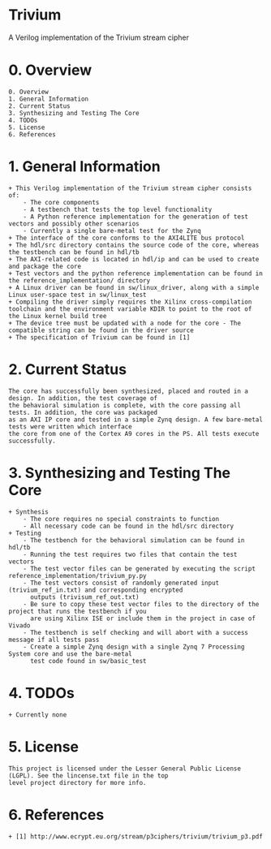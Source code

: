 # Trivium
A Verilog implementation of the Trivium stream cipher

# 0. Overview
    0. Overview
    1. General Information
    2. Current Status
    3. Synthesizing and Testing The Core
    4. TODOs
    5. License
    6. References
	

# 1. General Information
    + This Verilog implementation of the Trivium stream cipher consists of:
        - The core components
        - A testbench that tests the top level functionality
        - A Python reference implementation for the generation of test vectors and possibly other scenarios
        - Currently a single bare-metal test for the Zynq
    + The interface of the core conforms to the AXI4LITE bus protocol
    + The hdl/src directory contains the source code of the core, whereas the testbench can be found in hdl/tb
    + The AXI-related code is located in hdl/ip and can be used to create and package the core
    + Test vectors and the python reference implementation can be found in the reference_implementation/ directory
    + A Linux driver can be found in sw/linux_driver, along with a simple Linux user-space test in sw/linux_test
    + Compiling the driver simply requires the Xilinx cross-compilation toolchain and the environment variable KDIR to point to the root of the Linux kernel build tree
    + The device tree must be updated with a node for the core - The compatible string can be found in the driver source
    + The specification of Trivium can be found in [1]
	
# 2. Current Status
    The core has successfully been synthesized, placed and routed in a design. In addition, the test coverage of
    the behavioral simulation is complete, with the core passing all tests. In addition, the core was packaged
    as an AXI IP core and tested in a simple Zynq design. A few bare-metal tests were written which interface
    the core from one of the Cortex A9 cores in the PS. All tests execute successfully.
    
# 3. Synthesizing and Testing The Core
    + Synthesis
        - The core requires no special constraints to function
        - All necessary code can be found in the hdl/src directory
    + Testing
        - The testbench for the behavioral simulation can be found in hdl/tb
        - Running the test requires two files that contain the test vectors
        - The test vector files can be generated by executing the script reference_implementation/trivium_py.py
        - The test vectors consist of randomly generated input (trivium_ref_in.txt) and corresponding encrypted
          outputs (trivisum_ref_out.txt)
        - Be sure to copy these test vector files to the directory of the project that runs the testbench if you
          are using Xilinx ISE or include them in the project in case of Vivado
        - The testbench is self checking and will abort with a success message if all tests pass
        - Create a simple Zynq design with a single Zynq 7 Processing System core and use the bare-metal 
          test code found in sw/basic_test
		
# 4. TODOs
    + Currently none

# 5. License
    This project is licensed under the Lesser General Public License (LGPL). See the lincense.txt file in the top
    level project directory for more info.

# 6. References
    + [1] http://www.ecrypt.eu.org/stream/p3ciphers/trivium/trivium_p3.pdf
